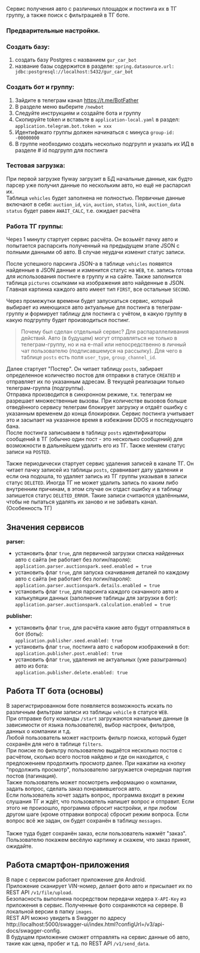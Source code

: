 Сервис получения авто с различных площадок и постинга их в ТГ группу, а также поиск с фильтрацией в ТГ боте.

### Предварительные настройки.

### Создать базу:
1. создать базу Postgres с названием `gur_car_bot`
2. название базы содержится в разделе: `spring.datasource.url: jdbc:postgresql://localhost:5432/gur_car_bot`

### Создать бот и группу:
1. Зайдите в телеграм канал https://t.me/BotFather
2. В разделе меню выберите `/newbot`
3. Следуйте инструкциям и создайте бота и группу
4. Скопируйте token и вставьте в `application-local.yaml` в раздел: `application.telegram.bot.token = xxx`
5. Идентификато группы должен начинаться с минуса `group-id: -00000000`
6. В группе необходимо создать несколько подгрупп и указать их ИД в разделе # id подгрупп для постинга

### Тестовая загрузка:
При первой загрузке flyway загрузит в БД начальные данные, как будто парсер уже получил данные по нескольким авто, но ещё не распарсил их.<br>
Таблица `vehicles` будет заполнена не полностью. Первичные данные включают в себя:
`auction_id`, `vin`, `auction`, `status`, `link`, `auction_data`
`status` будет равен `AWAIT_CALC`, т.е. ожидает расчёта

### Работа ТГ группы:
Через 1 минуту стартует сервис расчёта. Он возьмёт пачку авто и попытается распарсить полученный на предыдущем этапе JSON с полными данными об авто. В случае неудачи изменит статус записи.

После успешного парсинга JSON-а в таблице `vehicles` появятся найденные в JSON данные и изменится статус на `WEB`, т.е. запись готова для использования постинге в группу и на сайте. Также заполнится таблица `pictures` ссылками на изображения авто найденные в JSON. Главная картинка каждого авто имеет тип `FIRST`, все остальные `SECOND`.

Через промежутки времени будет запускаться сервис, который выбирает из имеющихся авто актуальные для постинга в телеграм-группу и формирует таблицу для постинга с учётом, в какую группу в какую подгруппу будет производиться постинг.<br>
>Почему был сделан отдельный сервис? Для распараллеливания действий. Авто (в будущем) могут отправляться не только в телеграм-группу, но и на e-mail или непосредственно в личный чат пользователю (подписавшемуся на рассылку). Для чего в таблице `posts` есть поля `user_type`, `group_channel_id`.

Далее стартует "Постер". Он читает таблицу `posts`, забирает определенное количество постов для отправки в статусе `CREATED` и отправляет их по указанным адресам. В текущей реализации только телеграм-группа (подгруппы).<br>
Отправка производится в синхронном режиме, т.к. телеграм не разрешает множественные вызовы. При количестве вызовов больше отведённого сервису телеграм блокирует загрузку и отдаёт ошибку с указанным временем до конца блокировки. Сервис постинга учитывает это и засыпает на указанное время в избежании DDOS и последующего бана.<br>
После постинга записываем в таблицу `posts` идентификаторы сообщений в ТГ (обычно один пост - это несколько сообщений) для возможности в дальнейшем удалить его из ТГ. Также меняем статус записи на `POSTED`.

Также периодически стартует сервис удаления записей в канале ТГ. Он читает пачку записей из таблицы `posts`, сравнивает дату удаления и если она подошла, то удаляет запись из ТГ группы указывая в записи статус `DELETED`. Иногда ТГ не может удалить запись по каким либо внутренним причинам, в этом случае он отдаст ошибку и в таблицу запишется статус `DELETED_ERROR`. Такие записи считаются удалёнными, чтобы не пытаться удалять их заново и не забивать канал. (Особенность ТГ)

## Значения сервисов

**parser:**
- установить флаг `true`, для первичной загрузки списка найденных авто с сайта (не работает без логин/пароля):<br>
  `application.parser.auctionspark.seed.enabled = true`
- установить флаг `true`, для запуска скачивания деталей по каждому авто с сайта (не работает без логин/пароля):<br>
  `application.parser.auctionspark.details.enabled = true`
- установить флаг `true`, для парсинга каждого скачанного авто и калькуляции данных (заполнение таблицы для загрузки в бот):<br>
  `application.parser.auctionspark.calculation.enabled = true`

**publisher:**
- установить флаг `true`, для расчёта какие авто будут отправляться в бот (боты):<br>
  `application.publisher.seed.enabled: true`
- установить флаг `true`, постинга авто с набором изображений в бот:<br>
  `application.publisher.post.enabled: true`
- установить флаг `true`, удаления не актуальных (уже разыгранных) авто из бота:<br>
  `application.publisher.delete.enabled: true`

## Работа ТГ бота (основы)

В зарегистрированном боте появляется возможность искать по различным фильтрам записи из таблицы `vehicle` в статусе `WEB`.<br>
При отправке боту команды `/start` загружаются начальные данные (в зависимости от языка пользователя), выбор настроек, фильтров, данных о компании и т.д.<br>
Любой пользователь может настроить фильтр поиска, который будет сохранён для него в таблице `filters`.<br>
При поиске по фильтру пользователю выдаётся несколько постов с расчётом, сколько всего постов найдено и где он находится, с предложением продолжить просмотр далее. При нажатии на кнопку "продолжить просмотр", пользователю загружается очередная партия постов (пагинация).<br>
Также пользователь может посмотреть информацию о компании, задать вопрос, сделать заказ понравившегося авто.<br>
Если пользователь хочет задать вопрос, программа входит в режим слушания ТГ и ждёт, что пользователь напишет вопрос и отправит. Если этого не произошло, программа сбросит настройки, и при любом другом шаге (кроме отправки вопроса) сбросит режим вопроса. Если вопрос всё же задан, он будет сохранён в таблицу `messages`.<br> <br>
Также туда будет сохранён заказ, если пользователь нажмёт "заказ". Пользователю покажем весёлую картинку и скажем, что заказ принят, ожидайте.

## Работа смартфон-приложения

В паре с сервисом работает приложение для Android.<br>
Приложение сканирует VIN-номер, делает фото авто и присылает их по REST API `/v1/file/upload`.<br>
Безопасность выполнена посредством передачи хедера `X-API-Key` из приложения в сервис. Полученные фото сохраняются на сервере. В локальной версии в папку `images`.<br>
REST API можно увидеть в Swagger по адресу http://localhost:5000/swagger-ui/index.html?configUrl=/v3/api-docs/swagger-config.<br>
В будущем приложение сможет отправлять на сервис данные об авто, такие как цена, пробег и т.д. по REST API `/v1/send_data`.
